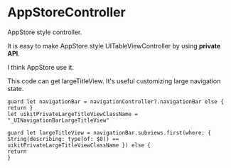 # AppStoreController
AppStore style controller.

It is easy to make AppStore style UITableViewController by using **private API**.

I think AppStore use it.

This code can get largeTitleView. It's useful customizing large navigation state.
```
guard let navigationBar = navigationController?.navigationBar else { return }
let uikitPrivateLargeTitleViewClassName = "_UINavigationBarLargeTitleView"

guard let largeTitleView = navigationBar.subviews.first(where: { String(describing: type(of: $0)) == uikitPrivateLargeTitleViewClassName }) else {
return
}
```

